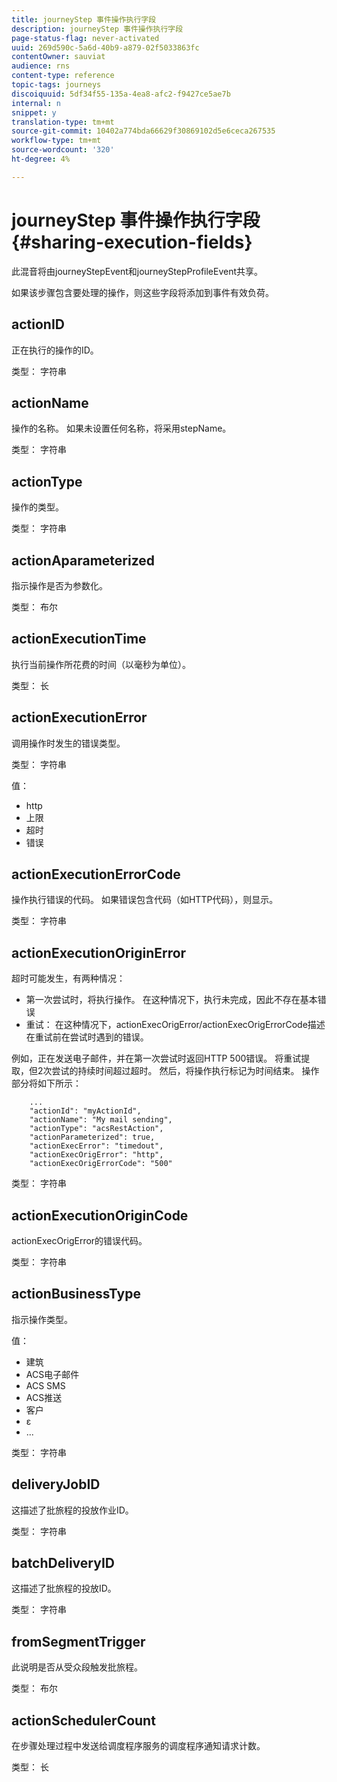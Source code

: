 ```yaml
---
title: journeyStep 事件操作执行字段
description: journeyStep 事件操作执行字段
page-status-flag: never-activated
uuid: 269d590c-5a6d-40b9-a879-02f5033863fc
contentOwner: sauviat
audience: rns
content-type: reference
topic-tags: journeys
discoiquuid: 5df34f55-135a-4ea8-afc2-f9427ce5ae7b
internal: n
snippet: y
translation-type: tm+mt
source-git-commit: 10402a774bda66629f30869102d5e6ceca267535
workflow-type: tm+mt
source-wordcount: '320'
ht-degree: 4%

---
```



# journeyStep 事件操作执行字段 {#sharing-execution-fields}

此混音将由journeyStepEvent和journeyStepProfileEvent共享。

如果该步骤包含要处理的操作，则这些字段将添加到事件有效负荷。

## actionID

正在执行的操作的ID。

类型： 字符串

## actionName

操作的名称。 如果未设置任何名称，将采用stepName。

类型： 字符串

## actionType

操作的类型。

类型： 字符串

## actionAparameterized

指示操作是否为参数化。

类型： 布尔

## actionExecutionTime

执行当前操作所花费的时间（以毫秒为单位）。

类型： 长

## actionExecutionError

调用操作时发生的错误类型。

类型： 字符串

值：
* http
* 上限
* 超时
* 错误

## actionExecutionErrorCode

操作执行错误的代码。 如果错误包含代码（如HTTP代码），则显示。

类型： 字符串

## actionExecutionOriginError

超时可能发生，有两种情况：

* 第一次尝试时，将执行操作。 在这种情况下，执行未完成，因此不存在基本错误
* 重试： 在这种情况下，actionExecOrigError/actionExecOrigErrorCode描述在重试前在尝试时遇到的错误。

例如，正在发送电子邮件，并在第一次尝试时返回HTTP 500错误。 将重试提取，但2次尝试的持续时间超过超时。 然后，将操作执行标记为时间结束。 操作部分将如下所示：

```
    ...
    "actionId": "myActionId",
    "actionName": "My mail sending",
    "actionType": "acsRestAction",
    "actionParameterized": true,
    "actionExecError": "timedout",
    "actionExecOrigError": "http",
    "actionExecOrigErrorCode": "500"
```

类型： 字符串

## actionExecutionOriginCode

actionExecOrigError的错误代码。

类型： 字符串

## actionBusinessType

指示操作类型。

值：

* 建筑
* ACS电子邮件
* ACS SMS
* ACS推送
* 客户
* ε
* ...

类型： 字符串

## deliveryJobID

这描述了批旅程的投放作业ID。

类型： 字符串

## batchDeliveryID

这描述了批旅程的投放ID。

类型： 字符串

## fromSegmentTrigger

此说明是否从受众段触发批旅程。

类型： 布尔

## actionSchedulerCount

在步骤处理过程中发送给调度程序服务的调度程序通知请求计数。

类型： 长
